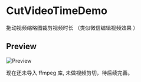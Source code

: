 # CutVideoTimeDemo
拖动视频缩略图裁剪视频时长 （类似微信编辑视频效果 ）

## Preview

![Preview](https://img-blog.csdn.net/20180606210655186?watermark/2/text/aHR0cHM6Ly9ibG9nLmNzZG4ubmV0L1hrNjMyMTcyNzQ4/font/5a6L5L2T/fontsize/400/fill/I0JBQkFCMA==/dissolve/70)

现在还未导入 ffmpeg 库, 未做视频剪切，待后续完善。
